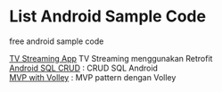 # List Android Sample Code
free android sample code 

<a href="https://github.com/qodrorid/TV-Streaming-with-Retrofit">TV Streaming App</a>  TV Streaming menggunakan Retrofit<br/>
<a href="https://github.com/qodrorid/android-sql-crud">Android SQL CRUD</a> : CRUD SQL Android<br/>
<a href="https://github.com/qodrorid/MVP-with-Volley">MVP with Volley</a> : MVP pattern dengan Volley<br/>

